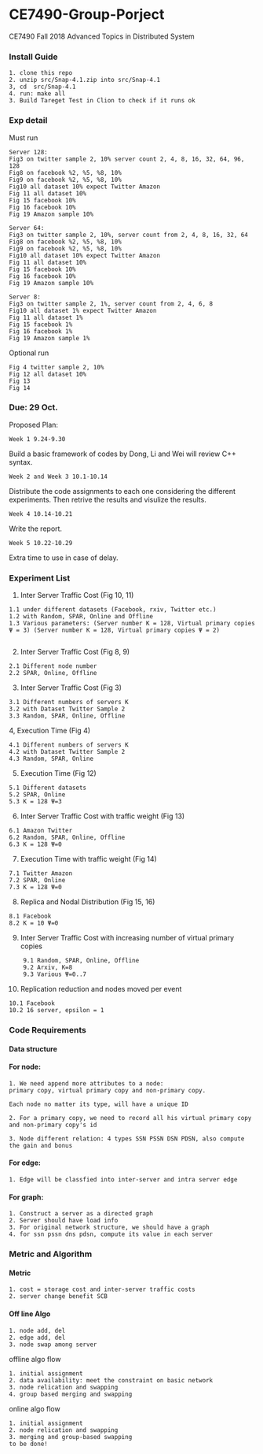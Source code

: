 # CE7490-Group-Porject
CE7490 Fall 2018 Advanced Topics in Distributed System

### Install Guide
```
1. clone this repo
2. unzip src/Snap-4.1.zip into src/Snap-4.1
3, cd  src/Snap-4.1 
4. run: make all
3. Build Tareget Test in Clion to check if it runs ok
```

### Exp detail

Must run
```
Server 128:
Fig3 on twitter sample 2, 10% server count 2, 4, 8, 16, 32, 64, 96, 128
Fig8 on facebook %2, %5, %8, 10%
Fig9 on facebook %2, %5, %8, 10%
Fig10 all dataset 10% expect Twitter Amazon
Fig 11 all dataset 10%
Fig 15 facebook 10%
Fig 16 facebook 10%
Fig 19 Amazon sample 10%

Server 64:
Fig3 on twitter sample 2, 10%, server count from 2, 4, 8, 16, 32, 64
Fig8 on facebook %2, %5, %8, 10%
Fig9 on facebook %2, %5, %8, 10%
Fig10 all dataset 10% expect Twitter Amazon
Fig 11 all dataset 10%
Fig 15 facebook 10%
Fig 16 facebook 10%
Fig 19 Amazon sample 10%

Server 8:
Fig3 on twitter sample 2, 1%, server count from 2, 4, 6, 8
Fig10 all dataset 1% expect Twitter Amazon
Fig 11 all dataset 1%
Fig 15 facebook 1%
Fig 16 facebook 1%
Fig 19 Amazon sample 1%
```
Optional run
```
Fig 4 twitter sample 2, 10%
Fig 12 all dataset 10%
Fig 13 
Fig 14
```



### Due: 29 Oct.

Proposed Plan:

`Week 1 9.24-9.30`

Build a basic framework of codes by Dong, Li and Wei will review C++ syntax.

`Week 2 and Week 3 10.1-10.14`

Distribute the code assignments to each one considering the different experiments. Then retrive the results and visulize the results.

`Week 4 10.14-10.21`

Write the report.

`Week 5 10.22-10.29`

Extra time to use in case of delay.


### Experiment List
1. Inter Server Traffic Cost (Fig 10, 11)
```
1.1 under different datasets (Facebook, rxiv, Twitter etc.) 
1.2 with Random, SPAR, Online and Offline
1.3 Various parameters: (Server number K = 128, Virtual primary copies Ψ = 3) (Server number K = 128, Virtual primary copies Ψ = 2)
    
```
    
2. Inter Server Traffic Cost (Fig 8, 9)
```
2.1 Different node number  
2.2 SPAR, Online, Offline
```

    
3. Inter Server Traffic Cost (Fig 3)
```
3.1 Different numbers of servers K
3.2 with Dataset Twitter Sample 2
3.3 Random, SPAR, Online, Offline
```

4, Execution Time (Fig 4)
```
4.1 Different numbers of servers K
4.2 with Dataset Twitter Sample 2
4.3 Random, SPAR, Online
```

5. Execution Time (Fig 12)
```
5.1 Different datasets 
5.2 SPAR, Online
5.3 K = 128 Ψ=3
```
    
6. Inter Server Traffic Cost with traffic weight (Fig 13)
```
6.1 Amazon Twitter
6.2 Random, SPAR, Online, Offline
6.3 K = 128 Ψ=0
```

7. Execution Time with traffic weight (Fig 14)
```
7.1 Twitter Amazon
7.2 SPAR, Online
7.3 K = 128 Ψ=0

```

8. Replica and Nodal Distribution (Fig 15, 16)
```
8.1 Facebook 
8.2 K = 10 Ψ=0
```   

9. Inter Server Traffic Cost with increasing number of virtual primary copies
```
    9.1 Random, SPAR, Online, Offline
    9.2 Arxiv, K=8
    9.3 Various Ψ=0..7
```    

10. Replication reduction and nodes moved per event
```
10.1 Facebook
10.2 16 server, epsilon = 1
```


### Code Requirements
#### Data structure
#### For node:
```
1. We need append more attributes to a node:
primary copy, virtual primary copy and non-primary copy.

Each node no matter its type, will have a unique ID

2. For a primary copy, we need to record all his virtual primary copy and non-primary copy's id

3. Node different relation: 4 types SSN PSSN DSN PDSN, also compute the gain and bonus

```

#### For edge:
```
1. Edge will be classfied into inter-server and intra server edge
```
#### For graph:

```
1. Construct a server as a directed graph
2. Server should have load info
3. For original network structure, we should have a graph
4. for ssn pssn dns pdsn, compute its value in each server

```


### Metric and Algorithm
#### Metric
```
1. cost = storage cost and inter-server traffic costs
2. server change benefit SCB

```

#### Off line Algo
```
1. node add, del 
2. edge add, del
3. node swap among server
```

offline algo flow
```
1. initial assignment
2. data availability: meet the constraint on basic network 
3. node relication and swapping  
4. group based merging and swapping

```

online algo flow
```
1. initial assignment 
2. node relication and swapping 
3. merging and group-based swapping 
to be done!
```
